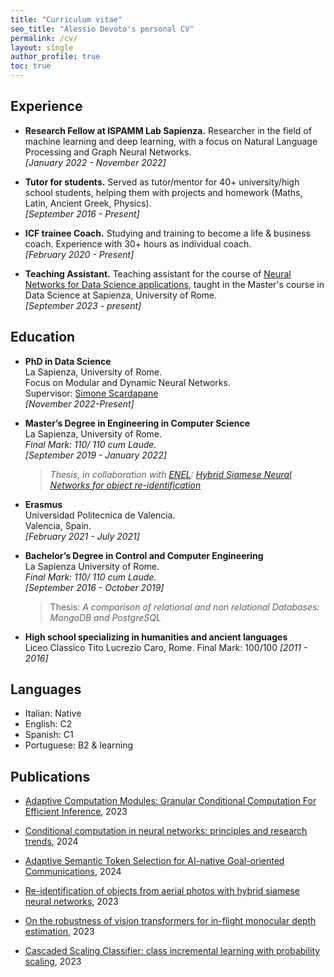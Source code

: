 ```yaml
---
title: "Curriculum vitae"
seo_title: "Alessio Devoto's personal CV"
permalink: /cv/
layout: single
author_profile: true
toc: true
---
```



## Experience

- **Research Fellow at ISPAMM Lab Sapienza.** Researcher in the field of machine learning and deep learning, with a focus on Natural Language Processing and Graph Neural Networks. 
<br> *[January 2022 - November 2022]*

- **Tutor for students.** Served as tutor/mentor for 40+ university/high school students, helping them with projects and homework (Maths, Latin, Ancient Greek, Physics).
<br> *[September 2016 - Present]*

- **ICF trainee Coach.** Studying and training to become a life & business coach.  Experience with 30+ hours as individual coach. 
<br>  *[February 2020 - Present]*

- **Teaching Assistant.** Teaching assistant for the course of [Neural Networks for Data Science applications](https://www.sscardapane.it/teaching/nnds-2023/), taught in the Master's course in Data Science at Sapienza, University of Rome. 
<br>  *[September 2023 - present]*


## Education
- **PhD in Data Science** 
<br> La Sapienza, University of Rome.
<br> Focus on Modular and Dynamic Neural Networks. 
<br> Supervisor: [Simone Scardapane](https://www.sscardapane.it) 
<br> *[November 2022-Present]*

- **Master’s Degree in Engineering in Computer Science**<br>  La Sapienza, University of Rome.
<br> *Final Mark: 110/ 110 cum Laude.*
<br> *[September 2019 - January 2022]*
	> *Thesis, in collaboration with [ENEL](https://www.enel.com/it): [Hybrid Siamese Neural Networks for object re-identification](https://ieeexplore.ieee.org/document/9802679)* 


- **Erasmus** 
<br> Universidad Politecnica de Valencia.
<br> <i class="fas fa-map-marker-alt"></i> Valencia, Spain. 
<br> *[February 2021 - July 2021]*

- **Bachelor’s Degree in Control and Computer Engineering** 
<br> La Sapienza University of Rome. 
<br> *Final Mark: 110/ 110 cum Laude.* 
<br> *[September 2016 - October 2019]*

	> Thesis: *A comparison of relational and non relational Databases: MongoDB and PostgreSQL* 

- **High school specializing in humanities and ancient languages**  
Liceo Classico Tito Lucrezio Caro, Rome. Final Mark: 100/100  *[2011 - 2016]*

## Languages
- Italian: Native 
- English: C2
- Spanish: C1
- Portuguese: B2 & learning  


## Publications
- [Adaptive Computation Modules: Granular Conditional Computation For Efficient Inference](https://arxiv.org/pdf/2312.10193.pdf), 2023

- [Conditional computation in neural networks: principles and research trends](https://arxiv.org/abs/2403.07965), 2024

- [Adaptive Semantic Token Selection for AI-native Goal-oriented Communications](https://arxiv.org/abs/2405.02330), 2024

- [Re-identification of objects from aerial photos with hybrid siamese neural networks](https://ieeexplore.ieee.org/document/9802679), 2023 

- [On the robustness of vision transformers for in-flight monocular depth estimation](https://link.springer.com/article/10.1007/s44244-023-00005-3), 2023

- [Cascaded Scaling Classifier: class incremental learning with probability scaling](https://arxiv.org/pdf/2402.01262.pdf), 2023


